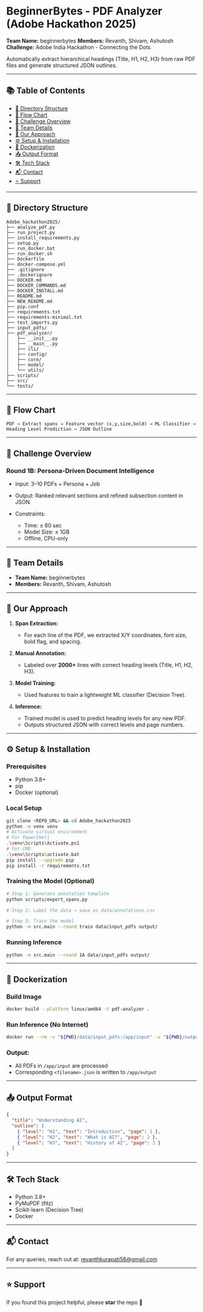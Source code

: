 # BeginnerBytes - PDF Analyzer (Adobe Hackathon 2025)

**Team Name:** beginnerbytes
**Members:** Revanth, Shivam, Ashutosh
**Challenge:** Adobe India Hackathon - Connecting the Dots

Automatically extract hierarchical headings (Title, H1, H2, H3) from raw PDF files and generate structured JSON outlines.

---

## 📚 Table of Contents

* [📁 Directory Structure](#-directory-structure)
* [🔄 Flow Chart](#-flow-chart)
* [🚀 Challenge Overview](#-challenge-overview)
* [👥 Team Details](#-team-details)
* [🧠 Our Approach](#-our-approach)
* [⚙ Setup & Installation](#-setup--installation)
* [🐳 Dockerization](#-dockerization)
* [📤 Output Format](#-output-format)
* [🛠 Tech Stack](#-tech-stack)
* [📬 Contact](#-contact)
* [⭐ Support](#-support)

---

## 📁 Directory Structure

```text
Adobe_hackathon2025/
├── analyze_pdf.py
├── run_project.py
├── install_requirements.py
├── setup.py
├── run_docker.bat
├── run_docker.sh
├── Dockerfile
├── docker-compose.yml
├── .gitignore
├── .dockerignore
├── DOCKER.md
├── DOCKER_COMMANDS.md
├── DOCKER_INSTALL.md
├── README.md
├── NEW_README.md
├── pip.conf
├── requirements.txt
├── requirements-minimal.txt
├── test_imports.py
├── input_pdfs/
├── pdf_analyzer/
│   ├── __init__.py
│   ├── __main__.py
│   ├── cli/
│   ├── config/
│   ├── core/
│   ├── model/
│   └── utils/
├── scripts/
├── src/
└── tests/
```

---

## 🔄 Flow Chart

```text
PDF → Extract spans → Feature vector (x,y,size,bold) → ML Classifier → Heading Level Prediction → JSON Outline
```

---

## 🚀 Challenge Overview

### Round 1B: Persona-Driven Document Intelligence

* Input: 3–10 PDFs + Persona + Job
* Output: Ranked relevant sections and refined subsection content in JSON
* Constraints:

  * Time: ≤ 60 sec
  * Model Size: ≤ 1GB
  * Offline, CPU-only

---

## 👥 Team Details

* **Team Name:** beginnerbytes
* **Members:** Revanth, Shivam, Ashutosh

---

## 🧠 Our Approach

1. **Span Extraction:**

   * For each line of the PDF, we extracted X/Y coordinates, font size, bold flag, and spacing.

2. **Manual Annotation:**

   * Labeled over **2000+** lines with correct heading levels (Title, H1, H2, H3).

3. **Model Training:**

   * Used features to train a lightweight ML classifier (Decision Tree).

4. **Inference:**

   * Trained model is used to predict heading levels for any new PDF.
   * Outputs structured JSON with correct levels and page numbers.

---

## ⚙ Setup & Installation

### Prerequisites

* Python 3.8+
* pip
* Docker (optional)

### Local Setup

```bash
git clone <REPO_URL> && cd Adobe_hackathon2025
python -m venv venv
# Activate virtual environment
# For PowerShell
.\venv\Scripts\Activate.ps1
# For CMD
.\venv\Scripts\activate.bat
pip install --upgrade pip
pip install -r requirements.txt
```

### Training the Model (Optional)

```bash
# Step 1: Generate annotation template
python scripts/export_spans.py

# Step 2: Label the data → save as data/annotations.csv

# Step 3: Train the model
python -m src.main --round train data/input_pdfs output/
```

### Running Inference

```bash
python -m src.main --round 1A data/input_pdfs output/
```

---

## 🐳 Dockerization

### Build Image

```bash
docker build --platform linux/amd64 -t pdf-analyzer .
```

### Run Inference (No Internet)

```bash
docker run --rm -v "${PWD}/data/input_pdfs:/app/input" -v "${PWD}/output:/app/output" --network none pdf-analyzer
```

### Output:

* All PDFs in `/app/input` are processed
* Corresponding `<filename>.json` is written to `/app/output`

---

## 📤 Output Format

```json
{
  "title": "Understanding AI",
  "outline": [
    { "level": "H1", "text": "Introduction", "page": 1 },
    { "level": "H2", "text": "What is AI?", "page": 2 },
    { "level": "H3", "text": "History of AI", "page": 3 }
  ]
}
```

---

## 🛠 Tech Stack

* Python 3.8+
* PyMuPDF (fitz)
* Scikit-learn (Decision Tree)
* Docker

---

## 📬 Contact

For any queries, reach out at: [revanthkurapati56@gmail.com](mailto:revanthkurapati56@gmail.com)

---

## ⭐ Support

If you found this project helpful, please **star** the repo 🙌
